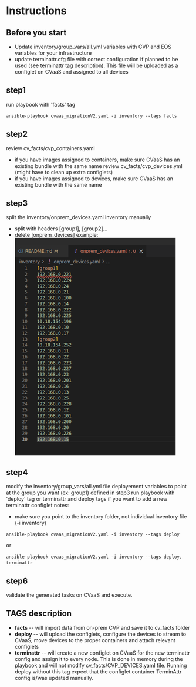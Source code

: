 # Instructions

## Before you start
  - Update inventory/group_vars/all.yml variables with CVP and EOS variables for your infrastructure
  - update terminattr.cfg file with correct configuration if planned to be used (see terminattr tag description).  This file will be uploaded as a configlet on CVaaS and assigned to all devices

## step1
run playbook with 'facts' tag
```
ansible-playbook cvaas_migrationV2.yaml -i inventory --tags facts
```

## step2
review cv_facts/cvp_containers.yaml
  - if you have images assigned to containers, make sure CVaaS has an existing bundle with the same name
review cv_facts/cvp_devices.yml (might have to clean up extra configlets)
  - if you have images assigned to devices, make sure CVaaS has an existing bundle with the same name

## step3
split the inventory/onprem_devices.yaml inventory manually
  - split with headers [group1], [group2]...
  - delete [onprem_devices]
  example:
  ![](./media/inventory_split_example.png)

## step4
modify the inventory/group_vars/all.yml file deployement variables to point at the group you want (ex: group1) defined in step3
run playbook with 'deploy' tag or terminattr and deploy tags if you want to add a new terminattr configlet
notes: 
  - make sure you point to the inventory folder, not individual inventory file (-i inventory)

```
ansible-playbook cvaas_migrationV2.yaml -i inventory --tags deploy
```
or 

```
ansible-playbook cvaas_migrationV2.yaml -i inventory --tags deploy, terminattr
```

## step6
validate the generated tasks on CVaaS and execute.

## TAGS description
- **facts** -- will import data from on-prem CVP and save it to cv_facts folder 
- **deploy** -- will upload the configlets, configure the devices to stream to CVaaS, move devices to the proper containers and attach relevant configlets
- **terminattr** -- will create a new configlet on CVaaS for the new terminattr config and assign it to every node.  This is done in memory during the playbook and will not modify cv_facts/CVP_DEVICES.yaml file.  Running deploy without this tag expect that the configlet container TerminAttr config is/was updated manually.